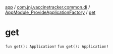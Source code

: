 [app](../../index.md) / [com.jnj.vaccinetracker.common.di](../index.md) / [AppModule_ProvideApplicationFactory](index.md) / [get](./get.md)

# get

`fun get(): Application!`
`fun get(): Application!`